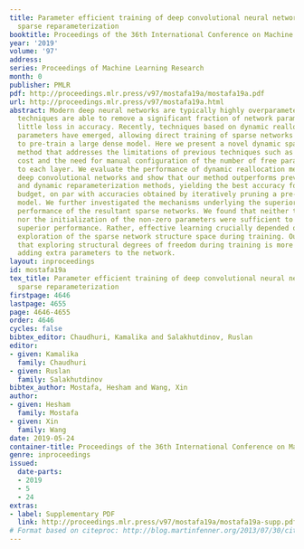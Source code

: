 ```yaml
---
title: Parameter efficient training of deep convolutional neural networks by dynamic
  sparse reparameterization
booktitle: Proceedings of the 36th International Conference on Machine Learning
year: '2019'
volume: '97'
address: 
series: Proceedings of Machine Learning Research
month: 0
publisher: PMLR
pdf: http://proceedings.mlr.press/v97/mostafa19a/mostafa19a.pdf
url: http://proceedings.mlr.press/v97/mostafa19a.html
abstract: Modern deep neural networks are typically highly overparameterized. Pruning
  techniques are able to remove a significant fraction of network parameters with
  little loss in accuracy. Recently, techniques based on dynamic reallocation of non-zero
  parameters have emerged, allowing direct training of sparse networks without having
  to pre-train a large dense model. Here we present a novel dynamic sparse reparameterization
  method that addresses the limitations of previous techniques such as high computational
  cost and the need for manual configuration of the number of free parameters allocated
  to each layer. We evaluate the performance of dynamic reallocation methods in training
  deep convolutional networks and show that our method outperforms previous static
  and dynamic reparameterization methods, yielding the best accuracy for a fixed parameter
  budget, on par with accuracies obtained by iteratively pruning a pre-trained dense
  model. We further investigated the mechanisms underlying the superior generalization
  performance of the resultant sparse networks. We found that neither the structure,
  nor the initialization of the non-zero parameters were sufficient to explain the
  superior performance. Rather, effective learning crucially depended on the continuous
  exploration of the sparse network structure space during training. Our work suggests
  that exploring structural degrees of freedom during training is more effective than
  adding extra parameters to the network.
layout: inproceedings
id: mostafa19a
tex_title: Parameter efficient training of deep convolutional neural networks by dynamic
  sparse reparameterization
firstpage: 4646
lastpage: 4655
page: 4646-4655
order: 4646
cycles: false
bibtex_editor: Chaudhuri, Kamalika and Salakhutdinov, Ruslan
editor:
- given: Kamalika
  family: Chaudhuri
- given: Ruslan
  family: Salakhutdinov
bibtex_author: Mostafa, Hesham and Wang, Xin
author:
- given: Hesham
  family: Mostafa
- given: Xin
  family: Wang
date: 2019-05-24
container-title: Proceedings of the 36th International Conference on Machine Learning
genre: inproceedings
issued:
  date-parts:
  - 2019
  - 5
  - 24
extras:
- label: Supplementary PDF
  link: http://proceedings.mlr.press/v97/mostafa19a/mostafa19a-supp.pdf
# Format based on citeproc: http://blog.martinfenner.org/2013/07/30/citeproc-yaml-for-bibliographies/
---
```


